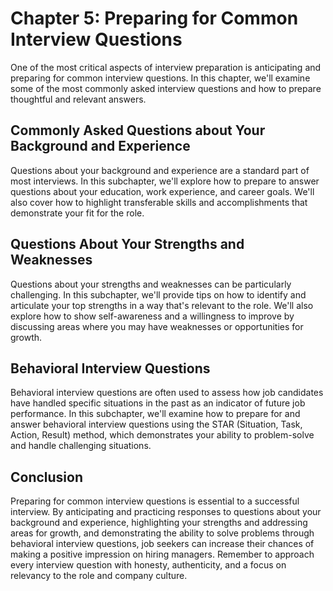 Chapter 5: Preparing for Common Interview Questions
===================================================

One of the most critical aspects of interview preparation is anticipating and preparing for common interview questions. In this chapter, we'll examine some of the most commonly asked interview questions and how to prepare thoughtful and relevant answers.

Commonly Asked Questions about Your Background and Experience
-------------------------------------------------------------

Questions about your background and experience are a standard part of most interviews. In this subchapter, we'll explore how to prepare to answer questions about your education, work experience, and career goals. We'll also cover how to highlight transferable skills and accomplishments that demonstrate your fit for the role.

Questions About Your Strengths and Weaknesses
---------------------------------------------

Questions about your strengths and weaknesses can be particularly challenging. In this subchapter, we'll provide tips on how to identify and articulate your top strengths in a way that's relevant to the role. We'll also explore how to show self-awareness and a willingness to improve by discussing areas where you may have weaknesses or opportunities for growth.

Behavioral Interview Questions
------------------------------

Behavioral interview questions are often used to assess how job candidates have handled specific situations in the past as an indicator of future job performance. In this subchapter, we'll examine how to prepare for and answer behavioral interview questions using the STAR (Situation, Task, Action, Result) method, which demonstrates your ability to problem-solve and handle challenging situations.

Conclusion
----------

Preparing for common interview questions is essential to a successful interview. By anticipating and practicing responses to questions about your background and experience, highlighting your strengths and addressing areas for growth, and demonstrating the ability to solve problems through behavioral interview questions, job seekers can increase their chances of making a positive impression on hiring managers. Remember to approach every interview question with honesty, authenticity, and a focus on relevancy to the role and company culture.
